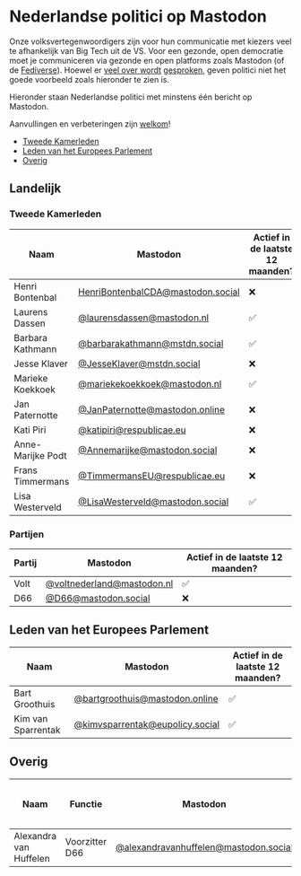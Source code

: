 # Nederlandse politici op Mastodon

Onze volksvertegenwoordigers zijn voor hun communicatie met kiezers veel te afhankelijk van Big Tech uit de VS. Voor een gezonde, open democratie moet je communiceren via gezonde en open platforms zoals Mastodon (of de [Fediverse](https://nl.wikipedia.org/wiki/Fediverse)). Hoewel er [veel over wordt](https://tweakers.net/nieuws/232900/groot-deel-van-tweede-kamer-wil-sidn-migratie-naar-aws-tegenhouden.html) [gesproken](https://ibestuur.nl/artikel/kamer-zet-inhaalspurt-digitale-autonomie-in/), geven politici niet het goede voorbeeld zoals hieronder te zien is.

Hieronder staan Nederlandse politici met minstens één bericht op Mastodon.

Aanvullingen en verbeteringen zijn [welkom](https://github.com/reithose/politici-op-mastodon/edit/main/readme.md)!

- [Tweede Kamerleden](#tweede-kamerleden)
- [Leden van het Europees Parlement](#leden-van-het-europees-parlement)
- [Overig](#overig)

## Landelijk

### Tweede Kamerleden

| Naam              | Mastodon                                                                        | Actief in de laatste 12 maanden? |
| ----------------- | ------------------------------------------------------------------------------- | -------------------------------- |
| Henri Bontenbal   | [HenriBontenbalCDA@mastodon.social](https://mastodon.social/@HenriBontenbalCDA) | ❌                               |
| Laurens Dassen    | [@laurensdassen@mastodon.nl](https://mastodon.nl/@laurensdassen)                | ✅                               |
| Barbara Kathmann  | [@barbarakathmann@mstdn.social](https://mstdn.social/@barbarakathmann)          | ✅                               |
| Jesse Klaver      | [@JesseKlaver@mstdn.social](https://mstdn.social/@JesseKlaver)                  | ❌                               |
| Marieke Koekkoek  | [@mariekekoekkoek@mastodon.nl](https://mastodon.nl/@mariekekoekkoek)            | ✅                               |
| Jan Paternotte    | [@JanPaternotte@mastodon.online](https://mastodon.online/@JanPaternotte)        | ❌                               |
| Kati Piri         | [@katipiri@respublicae.eu](https://respublicae.eu/@katipiri)                    | ❌                               |
| Anne-Marijke Podt | [@Annemarijke@mastodon.social](https://mastodon.social/@Annemarijke)            | ❌                               |
| Frans Timmermans  | [@TimmermansEU@respublicae.eu](https://respublicae.eu/@TimmermansEU)            | ❌                               |
| Lisa Westerveld   | [@LisaWesterveld@mastodon.social](https://mastodon.social/@LisaWesterveld)      | ✅                               |

### Partijen

| Partij | Mastodon                                                                         | Actief in de laatste 12 maanden? |
| ------ | -------------------------------------------------------------------------------- | -------------------------------- |
| Volt   | [@voltnederland@mastodon.nl](https://mastodon.social/@voltnederland@mastodon.nl) | ✅                               |
| D66    | [@D66@mastodon.social](https://mastodon.social/@D66)                             | ❌                               |

## Leden van het Europees Parlement

| Naam               | Mastodon                                                                   | Actief in de laatste 12 maanden? |
| ------------------ | -------------------------------------------------------------------------- | -------------------------------- |
| Bart Groothuis     | [@bartgroothuis@mastodon.online](https://mastodon.online/@bartgroothuis)   | ✅                               |
| Kim van Sparrentak | [@kimvsparrentak@eupolicy.social](https://eupolicy.social/@kimvsparrentak) | ✅                               |

## Overig

| Naam                   | Functie        | Mastodon                                                                               | Actief in de laatste 12 maanden? |
| ---------------------- | -------------- | -------------------------------------------------------------------------------------- | -------------------------------- |
| Alexandra van Huffelen | Voorzitter D66 | [@alexandravanhuffelen@mastodon.social](https://mastodon.social/@alexandravanhuffelen) | ✅                               |
